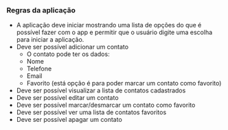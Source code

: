 ### Regras da aplicação

* A aplicação deve iniciar mostrando uma lista de opções do que é possível fazer com o app e permitir que o usuário digite uma escolha para iniciar a aplicação.
* Deve ser possível adicionar um contato
  * O contato pode ter os dados:
  * Nome
  * Telefone
  * Email
  * Favorito (está opção é para poder marcar um contato como favorito)
* Deve ser possível visualizar a lista de contatos cadastrados
* Deve ser possível editar um contato
* Deve ser possível marcar/desmarcar um contato como favorito
* Deve ser possível ver uma lista de contatos favoritos
* Deve ser possível apagar um contato
